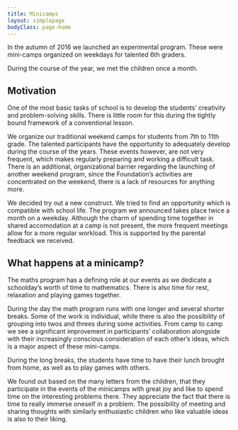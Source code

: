 ```yaml
---
title: Minicamps
layout: simplepage
bodyClass: page-home
---
```


In the autumn of 2016 we launched an experimental program. These were mini-camps organized on weekdays for talented 6th graders.

During the course of the year, we met the children once a month.

## Motivation

One of the most basic tasks of school is to develop the students’ creativity and problem-solving skills. There is little room for this during the tightly bound framework of a conventional lesson.

We organize our traditional weekend camps for students from 7th to 11th grade. The talented participants have the opportunity to adequately develop during the course of the years. These events however, are not very frequent, which makes regularly preparing and working a difficult task. There is an additional, organizational barrier regarding the launching of another weekend program, since the Foundation’s activities are concentrated on the weekend, there is a lack of resources for anything more.

We decided try out a new construct. We tried to find an opportunity which is compatible with school life. The program we announced takes place twice a month on a weekday. Although the charm of spending time together in shared accomodation at a camp is not present, the more frequent meetings allow for a more regular workload. This is supported by the parental feedback we received.

## What happens at a minicamp?

The maths program has a defining role at our events as we dedicate a schoolday’s worth of time to mathematics. There is also time for rest, relaxation and playing games together.

During the day the math program runs with one longer and several shorter breaks. Some of the work is individual, while there is also the possibility of grouping into twos and threes during some activities. From camp to camp we see a significant improvement in participants’ collaboration alongside with their increasingly conscious consideration of each other’s ideas, which is a major aspect of these mini-camps.

During the long breaks, the students have time to have their lunch brought from home, as well as to play games with others.

We found out based on the many letters from the children, that they participate in the events of the minicamps with great joy and like to spend time on the interesting problems there. They appreciate the fact that there is time to really immerse oneself in a problem. The possibility of meeting and sharing thoughts with similarly enthusiastic children who like valuable ideas is also to their liking.




